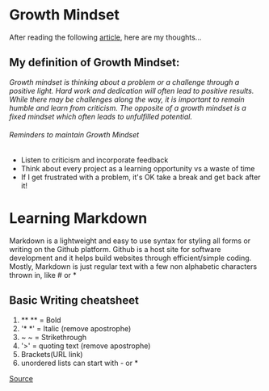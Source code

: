 # Growth Mindset
After reading the following [article](https://www.atlassian.com/blog/inside-atlassian/growth-mindset), here are my thoughts...

## My definition of Growth Mindset: 

*Growth mindset is thinking about a problem or a challenge through a positive light. Hard work and dedication will often lead to positive results. While there may be challenges along the way, it is important to remain humble and learn from criticism. The opposite of a growth mindset is a fixed mindset which often leads to unfulfilled potential.*

###### Reminders to maintain Growth Mindset
* Listen to criticism and incorporate feedback 
* Think about every project as a learning opportunity vs a waste of time
* If I get frustrated with a problem, it's OK take a break and get back after it! 


# Learning Markdown

Markdown is a lightweight and easy to use syntax for styling all forms or writing on the Github platform. Github is a host site for software development and it helps build websites through efficient/simple coding. Mostly, Markdown is just regular text with a few non alphabetic characters thrown in, like # or * 

## Basic Writing cheatsheet
1. ** **  = Bold
2. '* *' = Italic (remove apostrophe)
3. ~ ~ = Strikethrough
4. '>' = quoting text (remove apostrophe)
5. Brackets(URL link)
6. unordered lists can start with - or * 

[Source](https://docs.github.com/en/github/writing-on-github/getting-started-with-writing-and-formatting-on-github/basic-writing-and-formatting-syntax)

